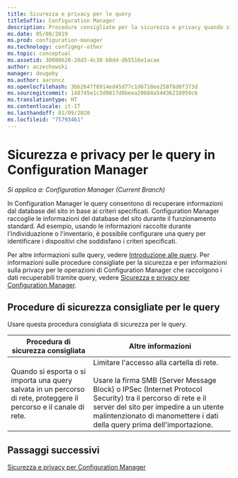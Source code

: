 ```yaml
---
title: Sicurezza e privacy per le query
titleSuffix: Configuration Manager
description: Procedure consigliate per la sicurezza e privacy quando si esegue una query per ottenere informazioni dal database del sito.
ms.date: 05/08/2019
ms.prod: configuration-manager
ms.technology: configmgr-other
ms.topic: conceptual
ms.assetid: 30080620-20d3-4c38-b8dd-db5516e1acae
author: aczechowski
manager: dougeby
ms.author: aaroncz
ms.openlocfilehash: 3bb2647f8914ed45d77c1d6718ee258f8d8f373d
ms.sourcegitcommit: 148745e1c3d9817d8beea20684a54436210959c6
ms.translationtype: HT
ms.contentlocale: it-IT
ms.lasthandoff: 01/09/2020
ms.locfileid: "75793461"
---
```

# <a name="security-and-privacy-for-queries-in-configuration-manager"></a>Sicurezza e privacy per le query in Configuration Manager

*Si applica a: Configuration Manager (Current Branch)*

In Configuration Manager le query consentono di recuperare informazioni dal database del sito in base ai criteri specificati. Configuration Manager raccoglie le informazioni del database del sito durante il funzionamento standard. Ad esempio, usando le informazioni raccolte durante l'individuazione o l'inventario, è possibile configurare una query per identificare i dispositivi che soddisfano i criteri specificati.  

 Per altre informazioni sulle query, vedere [Introduzione alle query](../../../core/servers/manage/introduction-to-queries.md). Per informazioni sulle procedure consigliate per la sicurezza e per informazioni sulla privacy per le operazioni di Configuration Manager che raccolgono i dati recuperabili tramite query, vedere [Sicurezza e privacy per Configuration Manager](../../../core/plan-design/security/security-and-privacy.md).  

## <a name="security-best-practices-for-queries"></a>Procedure di sicurezza consigliate per le query

 Usare questa procedura consigliata di sicurezza per le query.  

|Procedura di sicurezza consigliata|Altre informazioni|  
|----------------------------|----------------------|  
|Quando si esporta o si importa una query salvata in un percorso di rete, proteggere il percorso e il canale di rete.|Limitare l'accesso alla cartella di rete.<br /><br /> Usare la firma SMB (Server Message Block) o IPSec (Internet Protocol Security) tra il percorso di rete e il server del sito per impedire a un utente malintenzionato di manomettere i dati della query prima dell'importazione.|  

## <a name="next-steps"></a>Passaggi successivi
  
[Sicurezza e privacy per Configuration Manager](../../../core/plan-design/security/security-and-privacy.md)
